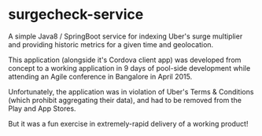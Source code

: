 # surgecheck-service

A simple Java8 / SpringBoot service for indexing Uber's surge multiplier and providing historic metrics for a given time and geolocation.

This application (alongside it's Cordova client app) was developed from concept to a working application in 9 days of pool-side development while attending an Agile conference in Bangalore in April 2015.

Unfortunately, the application was in violation of Uber's Terms & Conditions (which prohibit aggregating their data), and had to be removed from the Play and App Stores.

But it was a fun exercise in extremely-rapid delivery of a working product!
